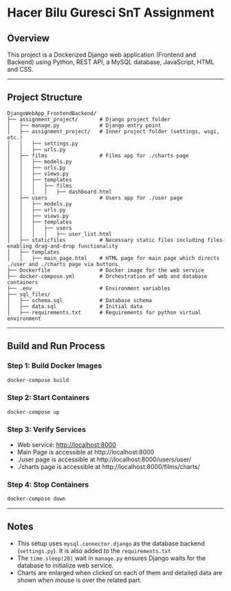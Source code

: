 # Hacer Bilu Guresci SnT Assignment

## Overview
This project is a Dockerized Django web application (Frontend and Backend) using Python, REST API, a MySQL database, JavaScript, HTML and CSS. 

---

## Project Structure
```
DjangoWebApp_FrontendBackend/
├── assignment_project/       # Django project folder
│   ├── manage.py             # Django entry point
│   ├── assignment_project/   # Inner project folder (settings, wsgi, etc.)
│   │   ├── settings.py
│   │   ├── urls.py
│   ├── films                 # Films app for ./charts page
│   │   ├── models.py
│   │   ├── urls.py
│   │   ├── views.py
│   │   ├── templates
│   │   │   ├── films
│   │   │   │   ├── dashboard.html
│   ├── users                 # Users app for ./user page
│   │   ├── models.py
│   │   ├── urls.py
│   │   ├── views.py
│   │   ├── templates
│   │   │   ├── users
│   │   │   │   ├── user_list.html
│   ├── staticfiles           # Necessary static files including files enabling drag-and-drop functionality           
│   ├── templates
│   │   ├── main_page.html    # HTML page for main page which directs ./user and ./charts page via buttons
├── Dockerfile                # Docker image for the web service
├── docker-compose.yml        # Orchestration of web and database containers
├── .env                      # Environment variables
├── sql_files/                
│   ├── schema.sql            # Database schema
│   ├── data.sql              # Initial data
│   ├── requirements.txt      # Requirements for python virtual environment
```

---

## Build and Run Process

### Step 1: Build Docker Images
```bash
docker-compose build
```
### Step 2: Start Containers
```bash
docker-compose up
```
### Step 3: Verify Services
- Web service: [http://localhost:8000](http://localhost:8000)
- Main Page is accessible at http://localhost:8000
- ./user page is accessible at http://localhost:8000/users/user/
- ./charts page is accessible at http://localhost:8000/films/charts/

### Step 4: Stop Containers
```bash
docker-compose down
```

---

## Notes
- This setup uses `mysql.connector.django` as the database backend (`settings.py`). It is also added to the `requirements.txt`
- The `time.sleep(20)` wait in `manage.py` ensures Django waits for the database to initialize web service.
- Charts are enlarged when clicked on each of them and detailed data are shown when mouse is over the related part.